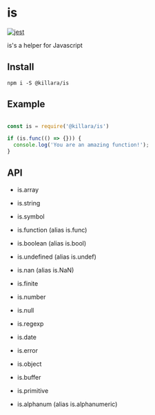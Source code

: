 # is

[![jest](https://facebook.github.io/jest/img/jest-badge.svg)](https://github.com/facebook/jest)

is's a helper for Javascript

## Install

`npm i -S @killara/is`

## Example

```javascript

const is = require('@killara/is')

if (is.func(() => {})) {
  console.log('You are an amazing function!');
} 

```

## API

* is.array
* is.string
* is.symbol
* is.function (alias is.func)
* is.boolean (alias is.bool)
* is.undefined (alias is.undef)
* is.nan (alias is.NaN)
* is.finite
* is.number
* is.null
* is.regexp
* is.date
* is.error
* is.object
* is.buffer
* is.primitive

* is.alphanum (alias is.alphanumeric)
